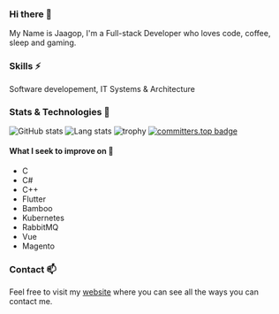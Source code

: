 ### Hi there 👋
My Name is Jaagop, I'm a Full-stack Developer who loves code, coffee, sleep and gaming.

### Skills ⚡
Software developement, IT Systems & Architecture

### Stats & Technologies 🔭
![GitHub stats][github-stats]
![Lang stats][lang-stats-api]
![trophy][trophy-api]
[![committers.top badge](https://user-badge.committers.top/estonia_private/JJaks.svg)](https://user-badge.committers.top/estonia_private/JJaks)

[profile-link]: https://github.com/JJaks
[github-stats]: https://github-readme-stats.vercel.app/api?username=jjaks&show_icons=true&count_private=true&include_all_commits=true&hide_border=true&theme=dark&bg_color=00000000
[lang-stats-api]: https://github-readme-stats.vercel.app/api/top-langs/?username=jjaks&layout=compact&langs_count=8&hide_border=true&theme=dark&bg_color=00000000
[trophy-api]: https://github-profile-trophy.vercel.app/?username=jjaks&theme=gruvbox&no-bg=true&column=8&no-frame=true&row=3

#### What I seek to improve on 🤔
* C
* C#
* C++
* Flutter
* Bamboo
* Kubernetes
* RabbitMQ
* Vue
* Magento


### Contact 📫
Feel free to visit my [website](https://jaagop.eu/) where you can see all the ways you can contact me.

<!--
**JJaks/JJaks** is a ✨ _special_ ✨ repository because its `README.md` (this file) appears on your GitHub profile.

Here are some ideas to get you started:

- 🔭 I’m currently working on ...
- 🌱 I’m currently learning ...
- 👯 I’m looking to collaborate on ...
- 🤔 I’m looking for help with ...
- 💬 Ask me about ...
- 📫 How to reach me: ...
- 😄 Pronouns: ...
- ⚡ Fun fact: ...
-->
